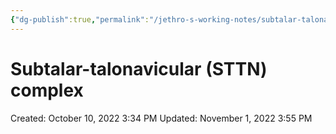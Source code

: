 ```yaml
---
{"dg-publish":true,"permalink":"/jethro-s-working-notes/subtalar-talonavicular-sttn-complex/","dgPassFrontmatter":true}
---
```



# Subtalar-talonavicular (STTN) complex

Created: October 10, 2022 3:34 PM
Updated: November 1, 2022 3:55 PM